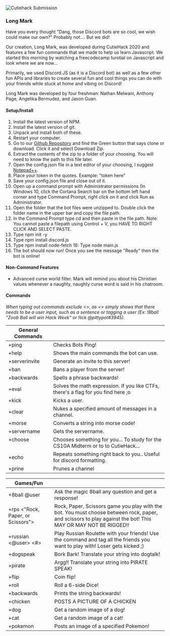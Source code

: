 ![Cutiehack Submission](https://cdn.discordapp.com/attachments/768155187625590784/774831519192842280/unknown.png)


### Long Mark

Have you every thought "Dang, those Discord bots are so cool, we wish could make our own?"  Probably not.... But we did! 

Our creation, Long Mark, was developed during CutieHack 2020 and features a few fun commands that we made to help us learn Javascript. We started this morning by watching a freecodecamp turotial on Javascript and look where we are now...

Primarily, we used Discord.JS (as it is a Discord bot) as well as a few other fun APIs and libraries to create several fun and cool things you can do with your friends while stuck at home and vibing on Discord!

Long Mark was developed by four freshman: Nathan Melwani, Anthony Page, Angelika Bermudez, and Jason Guan.

#### Setup/Install
 1. Install the latest version of NPM.
 2. Install the latest version of git.
 3. Unpack and install both of these. 
 4. Restart your computer.
 5. Go to our [Github Repository](https://github.com/NateM135/cutie-hack-2020) and find the Green button that says clone or download. Click it and select Download Zip.
 6. Extract the contents of the zip to a folder of your choosing. You will need to know the path to this file later.
 7. Open the config.json file in a text editor of your choosing, I suggest [Notepad++](https://notepad-plus-plus.org/).
 8. Place your token in the quotes. Example: "token here"
 9. Save your config.json file and close out of it.
 10. Open up a command prompt with Administrator permissions (In Windows 10, click the Cortana Search bar on the bottom left hand corner and type Command Prompt, right click on it and click Run as Administrator. 
 11. Open the folder that the bot files were unzipped to. Double click the folder name in the upper bar and copy the file path. 
 12. In the Command Prompt type cd and then paste in the file path. Note: You cannot paste a filepath using Control + V, you HAVE TO RIGHT CLICK AND SELECT PASTE.
 13. Type npm init -y
 14. Type npm install discord.js
 15. Type npm install node-fetch
 16: Type node main.js
 14. The bot should now run! Once you see the message "Ready" then the bot is online!
 


#### Non-Command Features

 - Advanced curse world filter. Mark will remind you about his Christian values whenever a naughty, naughty curse word is said in his chatroom.

#### Commands

*When typing out commands exclude <>, as <> simply shows that there needs to be a user input, such as a sentence or tagging a user (Ex: !8ball "Zoob Ball will win Hack Week"  or !lick @pittypot#3945).*

| General Commands| |
| -- |-- |
|+ping| Checks Bots Ping!|
|+help| Shows the main commands the bot can use.|
|+serverinvite| Generate an invite to this server!|
|+ban <user>| Bans a player from the server!|
|+backwards <phrase>| Spells a phrase backwards!|
|+eval <expression>| Solves the math expression. If you like CTFs, there's a flag for you find here ;o|
|+kick <user>| Kicks a user.|
|+clear <number of messages to delete>| Nukes a specified amount of messages in a channel.|
|+morse <message>| Converts a string into morse code!|
|+servername| Gets the servername.|
|+choose <option> <option2> <option n>|Chooses something for you... To study for the CS10A Midterm or to to CutieHack...|
|+echo <string>|Repeats something right back to you.. Useful for discord formatting.|
|+prine <int>|Prunes a channel|
 
 

|Games/Fun||
|--|--|
|+8ball @user| Ask the magic 8ball any question and get a response!|
|+rps <"Rock, Paper, or Scissors">| Rock, Paper, Scissors game you play with the bot. You must choose between rock, paper, and scissors to play against the bot! This MAY OR MAY NOT BE RIGGED!!
|+russian <@user> <#> |Play Russian Roulette with your friends! Use the command and tag all the friends you want to play with! Loser gets kicked ;)
|+dogspeak <string>| Bork Bark! Translate your string into dogtalk!|
|+pirate <string>| Argg!! Translate your string into PIRATE SPEAK!|
|+flip| Coin flip!|
|+roll| Roll a 6-side Dice!|
|+backwards <string>| Prints the string backwards!|
|+chicken| POSTS A PICTURE OF A CHICKEN|
|+dog| Get a random image of a dog!|
|+cat| Get a random image of a cat!|
|+pokemon <pokemon>| Posts an image of a specified Pokemon!|
 










